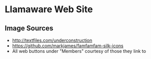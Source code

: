 # Llamaware Web Site

## Image Sources

- http://textfiles.com/underconstruction
- https://github.com/markjames/famfamfam-silk-icons
- All web buttons under "Members" courtesy of those they link to
